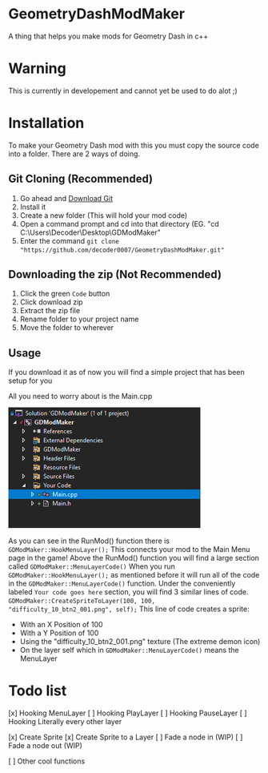# GeometryDashModMaker
A thing that helps you make mods for Geometry Dash in c++

# Warning
This is currently in developement and cannot yet be used to do alot ;)

# Installation
To make your Geometry Dash mod with this you must copy the source code into a folder. There are 2 ways of doing.

## Git Cloning (Recommended)

1. Go ahead and [Download Git](https://git-scm.com/download/win)
2. Install it
3. Create a new folder (This will hold your mod code)
4. Open a command prompt and cd into that directory (EG. "cd C:\Users\Decoder\Desktop\GDModMaker"
5. Enter the command `git clone "https://github.com/decoder0007/GeometryDashModMaker.git"`

## Downloading the zip (Not Recommended)

1. Click the green `Code` button
2. Click download zip
3. Extract the zip file
4. Rename folder to your project name
5. Move the folder to wherever

## Usage

If you download it as of now you will find a simple project that has been setup for you

All you need to worry about is the Main.cpp

![Here](Images/Main.png)

As you can see in the RunMod() function there is `GDModMaker::HookMenuLayer();`
This connects your mod to the Main Menu page in the game!
Above the RunMod() function you will find a large section called `GDModMaker::MenuLayerCode()`
When you run `GDModMaker::HookMenuLayer();` as mentioned before it will run all of the code in the `GDModMaker::MenuLayerCode()` function.
Under the conveniently labeled `Your code goes here` section, you will find 3 similar lines of code.
`GDModMaker::CreateSpriteToLayer(100, 100, "difficulty_10_btn2_001.png", self);`
This line of code creates a sprite:
* With an X Position of 100
* With a Y Position of 100
* Using the "difficulty_10_btn2_001.png" texture (The extreme demon icon)
* On the layer self which in `GDModMaker::MenuLayerCode()` means the MenuLayer

# Todo list

[x] Hooking MenuLayer
[ ] Hooking PlayLayer
[ ] Hooking PauseLayer
[ ] Hooking Literally every other layer

[x] Create Sprite
[x] Create Sprite to a Layer
[ ] Fade a node in (WIP)
[ ] Fade a node out (WIP)

[ ] Other cool functions